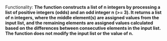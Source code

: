 Functionality: **The function constructs a list of n integers by processing a list of positive integers (odds) and an odd integer n (>= 3). It returns a list of n integers, where the middle element(s) are assigned values from the input list, and the remaining elements are assigned values calculated based on the differences between consecutive elements in the input list. The function does not modify the input list or the value of n.**